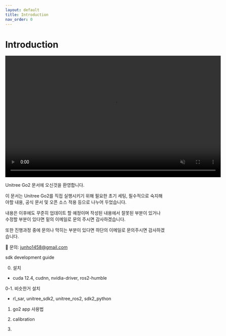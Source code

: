 ```yaml
---
layout: default
title: Introduction
nav_order: 0
---
```


# Introduction

<video width="680" height="382.5" controls autoplay muted>
  <source src="assets/video/스크린캐스트 05-02-2025 04:57:48 PM.webm" type="video/webm">
  Your browser does not support the video tag.
</video>


Unitree Go2 문서에 오신것을 환영합니다.

이 문서는 Unitree Go2를 직접 실행시키기 위해 필요한 초기 세팅, 필수적으로 숙지해야할 내용, 공식 문서 및 오픈 소스 적용 등으로 나누어 두었습니다.

내용은 이후에도 꾸준히 업데이트 할 예정이며 작성된 내용에서 잘못된 부분이 있거나 수정할 부분이 있다면 밑의 이메일로 문의 주시면 감사하겠습니다.

또한 진행과정 중에 문의나 막히는 부분이 있다면 하단의 이메일로 문의주시면 감사하겠습니다.

📩 문의: junho1458@gmail.com

sdk development guide

0. 설치
- cuda 12.4, cudnn, nvidia-driver, ros2-humble

0-1. 비슷한거 설치
- rl_sar, unitree_sdk2, unitree_ros2, sdk2_python

1. go2 app 사용법

2. calibration

3. 


